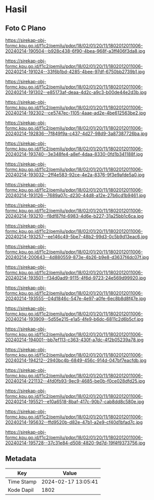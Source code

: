 # Hasil

## Foto C Plano

https://sirekap-obj-formc.kpu.go.id/f1c2/pemilu/pdpr/18/02/01/20/11/1802012011006-20240214-190504--b928c438-6f90-4bea-968f-a3ff406f3da8.jpg

https://sirekap-obj-formc.kpu.go.id/f1c2/pemilu/pdpr/18/02/01/20/11/1802012011006-20240214-191024--33f6b1bd-4285-4bee-97df-6750bb2739b1.jpg

https://sirekap-obj-formc.kpu.go.id/f1c2/pemilu/pdpr/18/02/01/20/11/1802012011006-20240214-191302--e85173af-deaa-4d2c-a9c3-b00de44e2d3b.jpg

https://sirekap-obj-formc.kpu.go.id/f1c2/pemilu/pdpr/18/02/01/20/11/1802012011006-20240214-192302--ce5747ec-1105-4aae-ad2e-4be612563be2.jpg

https://sirekap-obj-formc.kpu.go.id/f1c2/pemilu/pdpr/18/02/01/20/11/1802012011006-20240214-192836--7f849f9a-c437-4d27-98d9-3a87387726ba.jpg

https://sirekap-obj-formc.kpu.go.id/f1c2/pemilu/pdpr/18/02/01/20/11/1802012011006-20240214-193740--3e348fe4-a8ef-4daa-8330-0fd1b341188f.jpg

https://sirekap-obj-formc.kpu.go.id/f1c2/pemilu/pdpr/18/02/01/20/11/1802012011006-20240214-193032--2ff4e583-92ce-4e2a-8376-9f3e9afde5a0.jpg

https://sirekap-obj-formc.kpu.go.id/f1c2/pemilu/pdpr/18/02/01/20/11/1802012011006-20240214-193126--7689a07c-d230-44d8-a12e-27b6cd1b9461.jpg

https://sirekap-obj-formc.kpu.go.id/f1c2/pemilu/pdpr/18/02/01/20/11/1802012011006-20240214-193210--f8df87fd-6983-4d6e-b227-31a25bb1c6ca.jpg

https://sirekap-obj-formc.kpu.go.id/f1c2/pemilu/pdpr/18/02/01/20/11/1802012011006-20240214-193257--ee146c49-5be7-48b2-99d3-0c5b9d13eac6.jpg

https://sirekap-obj-formc.kpu.go.id/f1c2/pemilu/pdpr/18/02/01/20/11/1802012011006-20240214-200643--4d880559-873e-4b26-b9e8-d3637f4dc07f.jpg

https://sirekap-obj-formc.kpu.go.id/f1c2/pemilu/pdpr/18/02/01/20/11/1802012011006-20240214-193501--f34d0ad9-9115-4f6d-9723-24e569d99920.jpg

https://sirekap-obj-formc.kpu.go.id/f1c2/pemilu/pdpr/18/02/01/20/11/1802012011006-20240214-193555--04d1846c-547e-4e97-a0fe-6ec8b8d8f47e.jpg

https://sirekap-obj-formc.kpu.go.id/f1c2/pemilu/pdpr/18/02/01/20/11/1802012011006-20240214-193909--5d55e215-e1a5-4fe9-b6dc-6811c2d6b5cf.jpg

https://sirekap-obj-formc.kpu.go.id/f1c2/pemilu/pdpr/18/02/01/20/11/1802012011006-20240214-194001--bb7ef113-c363-430f-a7dc-4f2b05239a78.jpg

https://sirekap-obj-formc.kpu.go.id/f1c2/pemilu/pdpr/18/02/01/20/11/1802012011006-20240214-194212--2940bc4b-6849-456c-914d-047bf7eacfdb.jpg

https://sirekap-obj-formc.kpu.go.id/f1c2/pemilu/pdpr/18/02/01/20/11/1802012011006-20240214-221132--4fd0fb93-9ec9-4685-be0b-f0ce028dfd25.jpg

https://sirekap-obj-formc.kpu.go.id/f1c2/pemilu/pdpr/18/02/01/20/11/1802012011006-20240214-195521--e10a6518-8baf-417c-90b7-cab8dd8c580e.jpg

https://sirekap-obj-formc.kpu.go.id/f1c2/pemilu/pdpr/18/02/01/20/11/1802012011006-20240214-195632--ffd9520b-d82e-47b1-a2e9-cf40d1bfad7c.jpg

https://sirekap-obj-formc.kpu.go.id/f1c2/pemilu/pdpr/18/02/01/20/11/1802012011006-20240214-195728--37c31e84-d508-4820-9d7d-19f4f9373756.jpg


## Metadata

| Key        | Value               |
| ---------- | ------------------- |
| Time Stamp | 2024-02-17 13:05:41 |
| Kode Dapil | 1802                |




